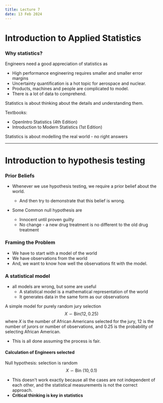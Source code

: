 ```yaml
---
title: Lecture 7
date: 13 Feb 2024
---
```

# Introduction to Applied Statistics
### Why statistics?
Engineers need a good appreciation of statistics as 
- High performance engineering requires smaller and smaller error margins
- Uncertainty quantification is a hot topic for aerospace and nuclear.
- Products, machines and people are complicated to model.
- There is a lot of data to comprehend.

Statistics is about thinking about the details and understanding them.

Textbooks:
- OpenIntro Statistics (4th Edition)
- Introduction to Modern Statistics (1st Edition)

Statistics is about modelling the real world - no right answers
____
# Introduction to hypothesis testing
### Prior Beliefs
- Whenever we use hypothesis testing, we require a prior belief about the world.
	- And then try to demonstrate that this belief is wrong.

- Some Common null hypothesis are
	- Innocent until proven guilty
	- No change - a new drug treatment is no different to the old drug treatment
### Framing the Problem
- We have to start with a model of the world
- We have observations from the world
- And, we want to know how well the observations fit with the model.
### A statistical model
- all models are wrong, but some are useful
	- A statistical model is a mathematical representation of the world
	- It generates data in the same form as our observations

A simple model for purely random jury selection
$$
X\backsim \text{Bin}(12,0.25)
$$
where $X$ is the number of African Americans selected for the jury, 12 is the number of jurors or number of observations, and 0.25 is the probability of selecting African American.

- This is all done assuming the process is fair.

#### Calculation of Engineers selected
Null hypothesis: selection is random
$$
X\backsim \text{Bin }(10,0.1)
$$
- This doesn't work exactly because all the cases are not independent of each other, and the statistical measurements is not the correct approach.
- **Critical thinking is key in statistics**
